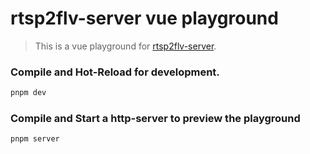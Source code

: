 # rtsp2flv-server vue playground

> This is a vue playground for [rtsp2flv-server](https://github.com/yangxu52/rtsp2flv-server).

### Compile and Hot-Reload for development.

```sh
pnpm dev
```

### Compile and Start a http-server to preview the playground

```sh
pnpm server
```
